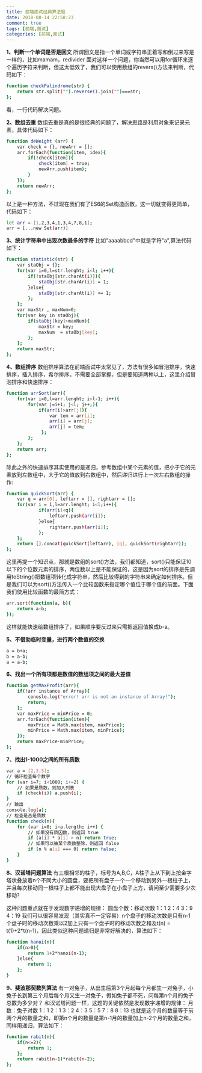 ```yaml
---
title: 前端面试经典算法题
date: 2018-08-14 22:58:23
comment: true
tags: [前端,面试]
categories: [前端,面试]
---
```

__1、判断一个单词是否是回文__
所谓回文是指一个单词或字符串正着写和倒过来写是一样的，比如mamam，redivider
面对这样一个问题，你当然可以用for循环来逐个遍历字符来判断，但这太低效了，我们可以使用数组的revers()方法来判断，代码如下：
```bash
function checkPalindrome(str) {
    return str.split("").reverse().join("")===str;
};
```
看，一行代码解决问题。

__2、数组去重__
数组去重是真的是很经典的问题了，解决思路是利用对象来记录元素，具体代码如下：
```bash
function deWeight (arr) {
    var check = {}, newArr = [];
    arr.forEach(function(item, idex){
        if(!check[item]){
            check[item] = true;
            newArr.push(item);
        }
    });
    return newArr;
};
```

以上是一种方法，不过现在我们有了ES6的Set构造函数，这一切就变得更简单，代码如下：
```bash
let arr = [1,2,3,4,1,3,4,7,8,1];
arr = [...new Set(arr)]
```

__3、统计字符串中出现次数最多的字符__
比如"aaaabbcd"中就是字符"a",算法代码如下：
```bash
function statistic(str) {
    var staObj = {};
    for(var i=0,l=str.lenght; i<l; i++){
        if(!staObj[str.charAt(i)]){
            staObj[str.charAr(i)] = 1;
        }else{
            staObj[str.charAt(i)] += 1;
        };
    };
    var maxStr , maxNum=0;
    for(var key in staObj){
        if(staObj[key]>maxNum){
            maxStr = key;
            maxNum  = staObj[key];
        };
    };
    return maxStr;
};
```

__4、数组排序__
数组排序算法在前端面试中太常见了，方法有很多如冒泡排序，快速排序，插入排序，希尔排序。不需要全部掌握，但是要知道两种以上，这里介绍冒泡排序和快速排序：
```bash
function arrSort(arr){
    for(var i=0,l=arr.lenght; i<l-1; i++){
        for(var j=i+1; j<l; j++;){
            if(arr[i]>arr[j]){
                var tem = arr[i];
                arr[i] = arr[j];
                arr[j] = tem;
             };
        };
    };
    return arr;
};

```

除此之外的快速排序其实使用的是递归，参考数组中某个元素的值，把小于它的元素放到左数组中，大于它的值放到右数组中，然后递归进行上一次左右数组的操作:
```bash
function quickSort(arr) {
    var q = arr[0], leftarr = [], rightarr = [];
    for(var i = 1,l=arr.lenght; i<l;i++){
            if(arr[i]<q){
                leftarr.push(arr[i]);
            }else{
                rightarr.push(arr[i]);
            };
    };
    return [].concat(quickSort(leftarr), [q], quickSort(rightarr));
};
```

这里再提一个知识点，那就是数组的sort()方法，我们都知道，sort()只能保证10以下的个位数元素的排序，两位数以上是不能保证的，这是因为sort的排序是先调用toString()把数组项转化成字符串，然后比较得到的字符串来确定如何排序。但是我们可以为sort()方法传入一个比较函数来指定哪个值位于哪个值的前面。下面我们使用比较函数的最简方式：
```bash
arr.sort(function(a, b){
    return a-b;
});

```
这样就能快速给数组排序了，如果顺序要反过来只需把返回值换成b-a。

__5、不借助临时变量，进行两个数值的交换__
```bash
a = b+a;
b = a-b;
a = a-b;
```

__6、找出一个所有项都是数值的数组项之间的最大差值__
```bash
function getMaxProfit(arr){
    if(!arr instance of Array){
        conosle.log("error! arr is not an instance of Array!");
        return;
    };
    var maxPrice = minPrice = 0;
    arr.forEach(function(item){
        maxPrice = Math.max(item, maxPrice);
        minPrice = Math.max(item, minPrice);
    });
    return maxPrice-minPrice;
};
```

__7、找出1-1000之间的所有质数__ 
```bash
var a = [2,3,5];
// 循环检查每个数字
for (var i=7; i<1000; i+=2) {
    // 如果是质数，则加入列表
    if (check(i)) a.push(i);
}
// 输出
console.log(a);
// 检查是否是质数
function check(n){
    for (var i=0; i<a.length; i++) {
        // 如果没有质因数，则返回 true
        if (a[i] * a[i] > n) return true;
        // 如果可以被某个质数整除，则返回 false
        if (n % a[i] === 0) return false;
    }
}
```
__8、汉诺塔问题算法__
有三根相邻的柱子，标号为A,B,C，A柱子上从下到上按金字塔状叠放着n个不同大小的圆盘，要把所有盘子一个一个移动到另外一根柱子上，并且每次移动同一根柱子上都不能出现大盘子在小盘子上方，请问至少需要多少次移动?

这种问题重点就在于发现数字递增的规律：
圆盘个数：移动次数
       1：1
       2：4
       3：9
       4：19
我们可以很容易发现（其实真不一定容易）n个盘子的移动次数是只有n-1个盘子时的移动次数乘以2加上只有一个盘子时的移动次数之和及t(n) = t(1)+2\*t(n-1)，因此类似这种问题递归是非常好解决的，算法如下：
```bash
function hanoi(n){
    if(n>0){
        return 1+2*hanoi(n-1);
    }else{
        return 1;
    };
}
```

__9、斐波那契数列算法__
有一对兔子，从出生后第3个月起每个月都生一对兔子，小兔子长到第三个月后每个月又生一对兔子，假如兔子都不死，问每第n个月的兔子总数为多少对？
和汉诺塔问题一样，这题的关键依然是发现数字递增的规律：
月数：兔子对数
   1：1
   2：1
   3：2
   4：3
   5：5
   7：8
   8：13
也就是这个月的数量等于前两个月的数量之和，即第n个月的数量是第n-1月的数量加上n-2个月的数量之和，同样用递归，算法如下：
```bash
function rabit(n){
    if(n<=2){
        return 1;
    };
    return rabit(n-1)*rabit(n-2);
};
```